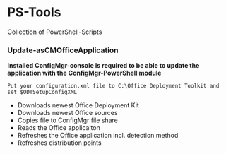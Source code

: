 # PS-Tools
Collection of PowerShell-Scripts

### Update-asCMOfficeApplication
**Installed ConfigMgr-console is required to be able to update the application with the ConfigMgr-PowerShell module**
~~~
Put your configuration.xml file to C:\Office Deployment Toolkit and set $ODTSetupConfigXML
~~~
- Downloads newest Office Deployment Kit
- Downloads newest Office sources
- Copies file to ConfigMgr file share
- Reads the Office applicaiton
- Refreshes the Office application incl. detection method
- Refreshes distribution points

